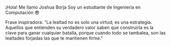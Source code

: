 ¡Hola! 
Me llamo Joshua Borja
Soy un estudiante de Ingeniería en Computación 😎

Frase inspiradora: "La lealtad no es solo una virtud; es una estrategia. Aquellos que entienden su verdadero valor saben que construirla es la clave para ganar cualquier batalla, porque cuando todo se tambalea, son las lealtades forjadas las que te mantienen firme."

